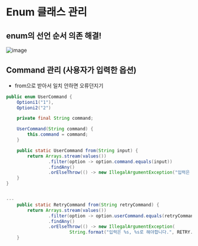 # Enum 클래스 관리
## enum의 선언 순서 의존 해결!
![image](https://github.com/skylar1220/wootech-final-test-study/assets/110809927/ba158d59-0e25-49b1-8abf-5d10a5a66b96)

## Command 관리 (사용자가 입력한 옵션)
- from으로 받아서 일치 안하면 오류던지기

```java
public enum UserCommand {
    Optioni1("1"),
    Optioni2("2")

    private final String command;

    UserCommand(String command) {
        this.command = command;
    }

    public static UserCommand from(String input) {
        return Arrays.stream(values())
                .filter(option -> option.command.equals(input))
                .findAny()
                .orElseThrow(() -> new IllegalArgumentException("입력은 으로 해야합니다."));
    }
}


---
    public static RetryCommand from(String retryCommand) {
        return Arrays.stream(values())
                .filter(option -> option.userCommand.equals(retryCommand))
                .findAny()
                .orElseThrow(() -> new IllegalArgumentException(
                        String.format("입력은 %s, %s로 해야합니다.", RETRY.userCommand, QUIT.userCommand)));
    }
```

